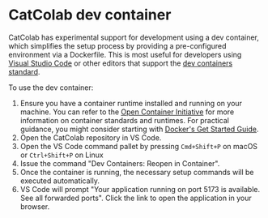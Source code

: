 # CatColab dev container

CatColab has experimental support for development using a dev container, which
simplifies the setup process by providing a pre-configured environment via a
Dockerfile. This is most useful for developers using [Visual Studio
Code](https://code.visualstudio.com/) or other editors that support the [dev
containers standard](https://containers.dev/).

To use the dev container:

1. Ensure you have a container runtime installed and running on your machine. You can refer to the [Open Container Initiative](https://opencontainers.org/) for more information on container standards and runtimes. For practical guidance, you might consider starting with [Docker's Get Started Guide](https://www.docker.com/get-started).
2. Open the CatColab repository in VS Code.
3. Open the VS Code command pallet by pressing `Cmd+Shift+P` on macOS or `Ctrl+Shift+P` on Linux
4. Issue the command "Dev Containers: Reopen in Container".
5. Once the container is running, the necessary setup commands will be executed automatically.
6. VS Code will prompt "Your application running on port 5173 is available. See all forwarded ports". Click the link to open the application in your browser.
